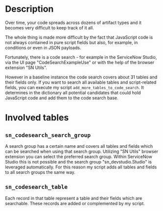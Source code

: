# Description
Over time, your code spreads across dozens of artifact types and it becomes very difficult to keep track of it all. 

The whole thing is made more difficult by the fact that JavaScript code is not always contained in pure script fields but also, for example, in conditions or even in JSON payloads. 

Fortunately, there is a code search - for example in the ServiceNow Studio, via the UI page "CodeSearchExampleUse" or with the help of the browser extension "SN Utils".

However in a baseline instance the code search covers about 31 tables and their fields only. If you want to search all available tables and script-related fields, you can execute my script `add_more_tables_to_code_search`. It determines in the dictionary all potential candidates that could hold JavaScript code and add them to the code search base.

# Involved tables

## `sn_codesearch_search_group`

A search group has a certain name and covers all tables and fields which can be searched when using that search group. Utilizing "SN Utils" browser extension you can select the preferred search group. Within ServiceNow Studio this is not possible and the search group "sn_devstudio.Studio" is leveraged automatically. For this reason my script adds all tables and fields to all search groups the same way.

## `sn_codesearch_table`

Each record in that table represent a table and their fields which are searchable. These records are added or complemented by my script.

